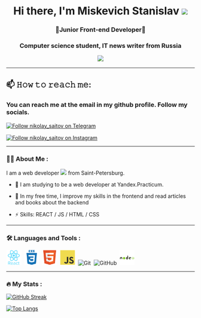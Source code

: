 <h1 align="center">Hi there, I'm Miskevich Stanislav 
<img src="https://github.com/blackcater/blackcater/raw/main/images/Hi.gif" height="32"/></h1>
<h3 align="center">🚀Junior Front-end Developer🚀</h3>
<h3 align="center">Computer science student, IT news writer from Russia</h3>

<div id="header" align="center">
  <img src="https://media.giphy.com/media/M9gbBd9nbDrOTu1Mqx/giphy.gif" width="100"/>
</div>

---
## 📫 𝙷𝚘𝚠 𝚝𝚘 𝚛𝚎𝚊𝚌𝚑 𝚖𝚎:

### You can reach me at the email in my github profile. Follow my socials.


[<img src="https://cdn-icons-png.flaticon.com/128/906/906377.png" height="40em" align="center" alt="Follow nikolay_saitov on Telegram" title="Follow nikolay_saitov on Telegram"/>](https://telegram.com/nikolay_saitov)

[<img src="https://raw.githubusercontent.com/Raymo111/Raymo111/master/socials/instagram.svg" height="40em" align="center" alt="Follow nikolay_saitov on Instagram" title="Follow Misapisavlog on Instagram"/>](https://instagram.com/nikolay_saitov)

---

### :woman_technologist: About Me :
I am a web developer <img src="https://media.giphy.com/media/WUlplcMpOCEmTGBtBW/giphy.gif" width="30"> from Saint-Petersburg.

- :telescope: I am studying to be a web developer at Yandex.Practicum.

- :seedling: In my free time, I improve my skills in the frontend and read articles and books about the backend

- :zap: Skills: REACT / JS / HTML / CSS  

---
### :hammer_and_wrench: Languages and Tools :
<div>
  <img src="https://github.com/devicons/devicon/blob/master/icons/react/react-original-wordmark.svg" title="React" alt="React" width="40" height="40"/>&nbsp;
  <img src="https://github.com/devicons/devicon/blob/master/icons/css3/css3-plain-wordmark.svg"  title="CSS3" alt="CSS" width="40" height="40"/>&nbsp;
  <img src="https://github.com/devicons/devicon/blob/master/icons/html5/html5-original.svg" title="HTML5" alt="HTML" width="40" height="40"/>&nbsp;
  <img src="https://github.com/devicons/devicon/blob/master/icons/javascript/javascript-original.svg" title="JavaScript" alt="JavaScript" width="40" height="40"/>&nbsp;
  <img title="Git" alt="Git" src="https://raw.githubusercontent.com/Thomas-George-T/Thomas-George-T/master/assets/git.svg" width="40" height="40"/>&nbsp;
  <img src="https://user-images.githubusercontent.com/78322084/162064174-194ac89a-024d-4839-aae3-22d9ee4e3a33.png"  title="GitHub" alt="GitHub" width="40" height="40"/>&nbsp;
  <img src="https://github.com/devicons/devicon/blob/master/icons/nodejs/nodejs-original-wordmark.svg" title="NodeJS" alt="NodeJS" width="40" height="40"/>&nbsp;
 
</div>

---
### :fire: My Stats :

[![GitHub Streak](http://github-readme-streak-stats.herokuapp.com?user=nikolaysaitov&theme=dark&background=000000)](https://git.io/streak-stats)

[![Top Langs](https://github-readme-stats.vercel.app/api/top-langs/?username=nikolaysaitov&layout=compact&theme=vision-friendly-dark)](https://github.com/anuraghazra/github-readme-stats)
